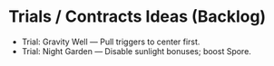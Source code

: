 # Trials / Contracts Ideas (Backlog)
- Trial: Gravity Well — Pull triggers to center first.
- Trial: Night Garden — Disable sunlight bonuses; boost Spore.
